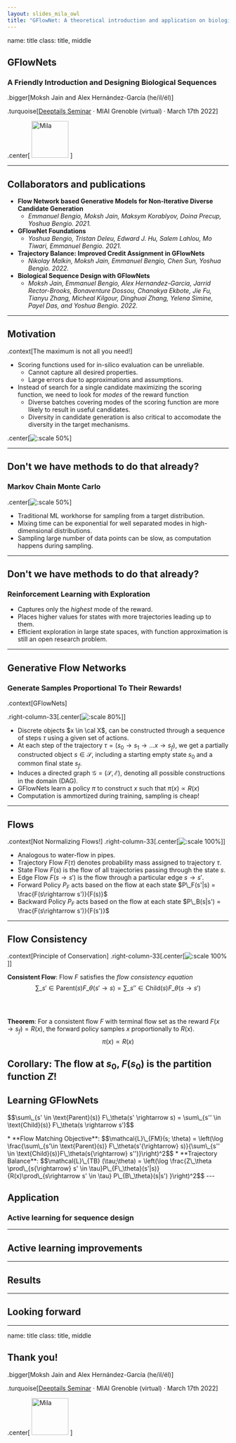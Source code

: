 ```yaml
---
layout: slides_mila_owl
title: "GFlowNet: A theoretical introduction and application on biological sequences design"
---
```


name: title
class: title, middle

## GFlowNets
### A Friendly Introduction and Designing Biological Sequences


.bigger[Moksh Jain and Alex Hernández-García (he/il/él)]

.turquoise[[Deeptails Seminar](https://miai.univ-grenoble-alpes.fr/events-highlights/miai-seminars/) · MIAI Grenoble (virtual) · March 17th 2022]

.center[
<a href="https://mila.quebec/"><img src="../assets/images/slides/logos/mila-beige.png" alt="Mila" style="height: 6em"></a>
]

---

## Collaborators and publications
* **Flow Network based Generative Models for Non-Iterative Diverse Candidate Generation**
    - _Emmanuel Bengio, Moksh Jain, Maksym Korablyov, Doina Precup, Yoshua Bengio. 2021._
* **GFlowNet Foundations**
    - _Yoshua Bengio, Tristan Deleu, Edward J. Hu, Salem Lahlou, Mo Tiwari, Emmanuel Bengio. 2021._
* **Trajectory Balance: Improved Credit Assignment in GFlowNets**
    - _Nikolay Malkin, Moksh Jain, Emmanuel Bengio, Chen Sun, Yoshua Bengio. 2022._
* **Biological Sequence Design with GFlowNets**
    - _Moksh Jain, Emmanuel Bengio, Alex Hernandez-Garcia, Jarrid Rector-Brooks, Bonaventure Dossou, Chanakya Ekbote, Jie Fu, Tianyu Zhang, Micheal Kilgour, Dinghuai Zhang, Yelena Simine, Payel Das, and Yoshua Bengio. 2022._
---

## Motivation
.context[The maximum is not all you need!]
* Scoring functions used for in-silico evaluation can be unreliable.
    * Cannot capture all desired properties.
    * Large errors due to approximations and assumptions.
* Instead of search for a single candidate maximizing the scoring function, we need to look for _modes_ of the reward function
    * Diverse batches covering modes of the scoring function are more likely to result in useful candidates.
    * Diversity in candidate generation is also critical to accomodate the diversity in the target mechanisms.

.center[![:scale 50%](../assets/images/slides/gfn-seq-design/ddloop.png)]

---

## Don't we have methods to do that already?
### Markov Chain Monte Carlo
.center[![:scale 50%](../assets/images/slides/gfn-seq-design/mcmc-mixing.png)]

* Traditional ML workhorse for sampling from a target distribution.
* Mixing time can be exponential for well separated modes in high-dimensional distributions.
* Sampling large number of data points can be slow, as computation happens during sampling. 
---

## Don't we have methods to do that already?
### Reinforcement Learning with Exploration
* Captures only the _highest_ mode of the reward.
* Places higher values for states with more trajectories leading up to them.
* Efficient exploration in large state spaces, with function approximation is still an open research problem.
---

## Generative Flow Networks 
### Generate Samples Proportional To Their Rewards!
.context[GFlowNets]

.right-column-33[.center[![:scale 80%](../assets/images/slides/gfn-seq-design/lego_blocks.png)]]

* Discrete objects $x \in \cal X$, can be constructed through a sequence of steps $\tau$ using a given set of actions.
* At each step of the trajectory $\tau=(s_0\rightarrow s_1 \rightarrow \dots x \rightarrow s_f)$, we get a partially constructed object $s\in \mathcal{S}$, including a starting empty state $s_0$ and a common final state $s_f$. 
* Induces a directed graph $\mathcal{G}=(\mathcal{S},\mathcal{E})$, denoting all possible constructions in the domain (DAG).
* GFlowNets learn a policy $\pi$ to construct $x$ such that $\pi(x) \propto R(x)$
* Computation is ammortized during training, sampling is cheap!
---

## Flows
.context[Not Normalizing Flows!]
.right-column-33[.center[![:scale 100%](../assets/images/slides/gfn-seq-design/flownet.gif)]]
* Analogous to water-flow in pipes.
* Trajectory Flow $F(\tau)$ denotes probability mass assigned to trajectory $\tau$.
* State Flow $F(s)$ is the flow of all trajectories passing through the state $s$.
* Edge Flow $F(s\rightarrow s')$ is the flow through a particular edge $s\rightarrow s'$.
* Forward Policy $P_F$ acts based on the flow at each state $P\_F(s'|s) = \frac{F(s\rightarrow s')}{F(s)}$
* Backward Policy $P_F$ acts based on the flow at each state $P\_B(s|s') = \frac{F(s\rightarrow s')}{F(s')}$
---

## Flow Consistency
.context[Principle of Conservation]
.right-column-33[.center[![:scale 100%](../assets/images/slides/gfn-seq-design/flownet.gif)]]

**Consistent Flow**:  Flow $F$ satisfies the _flow consistency equation_
$$\sum\_{s' \in \text{Parent}(s)} F\_\theta(s' \rightarrow s) = \sum\_{s'' \in \text{Child}(s)} F\_\theta(s \rightarrow s')$$
<br>
<br>
<br>
**Theorem**: For a consistent flow $F$ with terminal flow set as the reward $F(x\rightarrow s_f)=R(x)$, the forward policy samples $x$ proportionally to $R(x)$.
$$\pi(x)\propto R(x)$$

**Corollary**: The flow at $s_0$, $F(s_0)$ is the partition function $Z$! 
---

## Learning GFlowNets

<p>
$$\sum\_{s' \in \text{Parent}(s)} F\_\theta(s' \rightarrow s) = \sum\_{s'' \in \text{Child}(s)} F\_\theta(s \rightarrow s')$$
</p>
* **Flow Matching Objective**: $$\mathcal{L}\_{FM}(s; \theta) = \left(\log \frac{\sum\_{s'\in \text{Parent}(s)} F\_\theta(s'{\rightarrow} s)}{\sum\_{s'' \in \text{Child}(s)}F\_\theta(s{\rightarrow} s'')}\right)^2$$
* **Trajectory Balance**: $$\mathcal{L}\_{TB} (\tau;\theta) = \left(\log \frac{Z\_\theta \prod\_{s{\rightarrow} s' \in \tau}P\_{F\_\theta}(s'|s)}{R(x)\prod\_{s\rightarrow s' \in \tau} P\_{B\_\theta}(s|s') }\right)^2$$
---

## Application
### Active learning for sequence design

---

## Active learning improvements

---

## Results

---

## Looking forward

---

name: title
class: title, middle

## Thank you!

.bigger[Moksh Jain and Alex Hernández-García (he/il/él)]

.turquoise[[Deeptails Seminar](https://miai.univ-grenoble-alpes.fr/events-highlights/miai-seminars/) · MIAI Grenoble (virtual) · March 17th 2022]

.center[
<a href="https://mila.quebec/"><img src="../assets/images/slides/logos/mila-beige.png" alt="Mila" style="height: 6em"></a>
]


